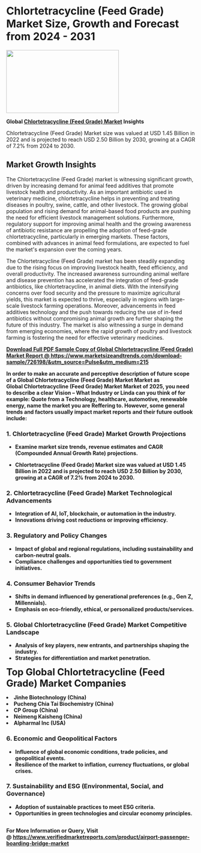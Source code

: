 <H1>Chlortetracycline (Feed Grade) Market Size, Growth and Forecast from 2024 - 2031</H1><img class="aligncenter size-medium wp-image-584254" src="https://thirdeyenews.in/wp-content/uploads/2024/09/Global-Market-Research-300x168.jpeg" alt="" width="300" height="168" /><p><strong>Global&nbsp;<a href="https://www.marketsizeandtrends.com/download-sample/726198/&amp;utm_source=Pulse&amp;utm_medium=215">Chlortetracycline (Feed Grade) Market</a> Insights</strong></p><p>Chlortetracycline (Feed Grade) Market size was valued at USD 1.45 Billion in 2022 and is projected to reach USD 2.50 Billion by 2030, growing at a CAGR of 7.2% from 2024 to 2030.</p><p><h2>Market Growth Insights</h2> <p>The Chlortetracycline (Feed Grade) market is witnessing significant growth, driven by increasing demand for animal feed additives that promote livestock health and productivity. As an important antibiotic used in veterinary medicine, chlortetracycline helps in preventing and treating diseases in poultry, swine, cattle, and other livestock. The growing global population and rising demand for animal-based food products are pushing the need for efficient livestock management solutions. Furthermore, regulatory support for improving animal health and the growing awareness of antibiotic resistance are propelling the adoption of feed-grade chlortetracycline, particularly in emerging markets. These factors, combined with advances in animal feed formulations, are expected to fuel the market's expansion over the coming years.</p> <p><strong><a href="#"></a></strong></p> <p>The Chlortetracycline (Feed Grade) market has been steadily expanding due to the rising focus on improving livestock health, feed efficiency, and overall productivity. The increased awareness surrounding animal welfare and disease prevention has accelerated the integration of feed-grade antibiotics, like chlortetracycline, in animal diets. With the intensifying concerns over food security and the pressure to maximize agricultural yields, this market is expected to thrive, especially in regions with large-scale livestock farming operations. Moreover, advancements in feed additives technology and the push towards reducing the use of in-feed antibiotics without compromising animal growth are further shaping the future of this industry. The market is also witnessing a surge in demand from emerging economies, where the rapid growth of poultry and livestock farming is fostering the need for effective veterinary medicines.</p> <p><strong><a href="#"></p><p><span class=""><strong>Download Full PDF Sample Copy of Global Chlortetracycline (Feed Grade) Market Report</strong> @ <a href="https://www.marketsizeandtrends.com/download-sample/726198/&amp;utm_source=Pulse&amp;utm_medium=215" target="_blank">https://www.marketsizeandtrends.com/download-sample/726198/&amp;utm_source=Pulse&amp;utm_medium=215</a></span></p><p>In order to make an accurate and perceptive description of future scope of a Global&nbsp;Chlortetracycline (Feed Grade) Market Market as Global&nbsp;Chlortetracycline (Feed Grade) Market Market of 2025, you need to describe a clear Vision &ndash; What Industry or Linda can you think of for example: Quote from a Technology, healthcare, automotive, renewable energy, name the market you are Reffering to. However, some general trends and factors usually impact market reports and their future outlook include:</p><h3>1.&nbsp;<strong>Chlortetracycline (Feed Grade) Market Growth Projections</strong></h3><ul><li>Examine market size trends, revenue estimates and CAGR (Compounded Annual Growth Rate) projections.</li><li><p>Chlortetracycline (Feed Grade) Market size was valued at USD 1.45 Billion in 2022 and is projected to reach USD 2.50 Billion by 2030, growing at a CAGR of 7.2% from 2024 to 2030.</p></li></ul><h3>2.&nbsp;<strong>Chlortetracycline (Feed Grade) Market Technological Advancements</strong></h3><ul><li>Integration of AI, IoT, blockchain, or automation in the industry.</li><li>Innovations driving cost reductions or improving efficiency.</li></ul><h3>3.&nbsp;<strong>Regulatory and Policy Changes</strong></h3><ul><li>Impact of global and regional regulations, including sustainability and carbon-neutral goals.</li><li>Compliance challenges and opportunities tied to government initiatives.</li></ul><h3>4.&nbsp;<strong>Consumer Behavior Trends</strong></h3><ul><li>Shifts in demand influenced by generational preferences (e.g., Gen Z, Millennials).</li><li>Emphasis on eco-friendly, ethical, or personalized products/services.</li></ul><h3>5.&nbsp;<strong>Global Chlortetracycline (Feed Grade) Market Competitive Landscape</strong></h3><ul><li>Analysis of key players, new entrants, and partnerships shaping the industry.</li><li>Strategies for differentiation and market penetration.</li></ul><p data-pm-slice="1 1 []"><span style="color: inherit; font-family: inherit; font-size: 25px;">Top Global Chlortetracycline (Feed Grade) Market Companies</span></p><div class="" data-test-id=""><p><li>Jinhe Biotechnology (China)</li><li> Pucheng Chia Tai Biochemistry (China)</li><li> CP Group (China)</li><li> Neimeng Kaisheng (China)</li><li> Alpharmal Inc (USA)</li></p></div><h3>6.&nbsp;<strong>Economic and Geopolitical Factors</strong></h3><ul><li>Influence of global economic conditions, trade policies, and geopolitical events.</li><li>Resilience of the market to inflation, currency fluctuations, or global crises.</li></ul><h3>7.&nbsp;<strong>Sustainability and ESG (Environmental, Social, and Governance)</strong></h3><ul><li>Adoption of sustainable practices to meet ESG criteria.</li><li>Opportunities in green technologies and circular economy principles.</li></ul><h2><strong style="font-size: 14px;">For More Information or Query, Visit @&nbsp;</strong><a style="background-color: #ffffff; font-size: 14px;" href="https://www.marketsizeandtrends.com/report/chlortetracycline-feed-grade-market/" target="_blank">https://www.verifiedmarketreports.com/product/airport-passenger-boarding-bridge-market</a></h2>
